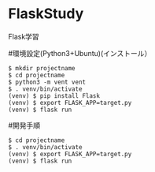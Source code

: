 # FlaskStudy
Flask学習

#環境設定(Python3+Ubuntu)(インストール）  
```
$ mkdir projectname  
$ cd projectname  
$ python3 -m vent vent  
$ . venv/bin/activate
(venv) $ pip install Flask
(venv) $ export FLASK_APP=target.py
(venv) $ flask run
```  
#開発手順  
```
$ cd projectname   
$ . venv/bin/activate
(venv) $ export FLASK_APP=target.py
(venv) $ flask run
```

